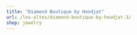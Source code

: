 ```yaml
---
title: "Diamond Boutique by Hoodjat"
url: /los-altos/diamond-boutique-by-hoodjat-3/
shop: jewelry
---
```

